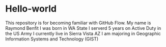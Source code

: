 # Hello-world
This repository is for becoming familiar with GitHub Flow.
My name is Raymond Benfit
I was born in WA State
I serverd 5 years on Active Duty in the US Army
I currently live in Sierra Vista AZ
I am majoring in Geographic Information Systems and Technology (GIST)

